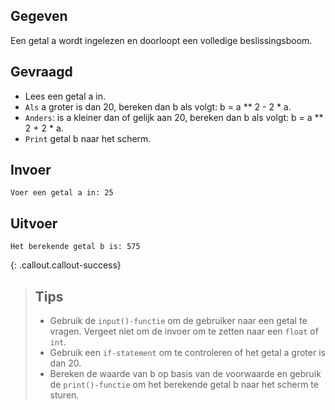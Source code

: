 ## Gegeven
Een getal a wordt ingelezen en doorloopt een volledige beslissingsboom. 

## Gevraagd
* Lees een getal a in.
* `Als` a groter is dan 20, bereken dan b als volgt: b = a ** 2 - 2 * a.
* `Anders`: is a kleiner dan of gelijk aan 20, bereken dan b als volgt: b = a ** 2 + 2 * a.
* `Print` getal b naar het scherm.

## Invoer
```
Voer een getal a in: 25
```

## Uitvoer
```
Het berekende getal b is: 575
```

{: .callout.callout-success}
>## Tips
>* Gebruik de `input()-functie` om de gebruiker naar een getal te vragen. Vergeet niet om de invoer om te zetten naar een `float` of `int`.
>* Gebruik een `if-statement` om te controleren of het getal a groter is dan 20.
>* Bereken de waarde van b op basis van de voorwaarde en gebruik de `print()-functie` om het berekende getal b naar het scherm te sturen.
